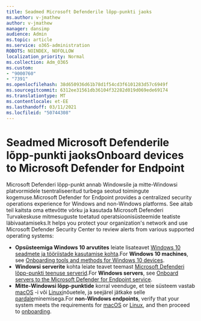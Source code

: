 ```yaml
---
title: Seadmed Microsoft Defenderile lõpp-punkti jaoks
ms.author: v-jmathew
author: v-jmathew
manager: dansimp
audience: Admin
ms.topic: article
ms.service: o365-administration
ROBOTS: NOINDEX, NOFOLLOW
localization_priority: Normal
ms.collection: Adm_O365
ms.custom:
- "9000760"
- "7391"
ms.openlocfilehash: 38d650936d61b78d1f54cd3f6101283d57c6949f
ms.sourcegitcommit: 6312ee31561db36104f32282d019d069ede69174
ms.translationtype: MT
ms.contentlocale: et-EE
ms.lasthandoff: 03/11/2021
ms.locfileid: "50744308"
---
```

# <a name="onboard-devices-to-microsoft-defender-for-endpoint"></a><span data-ttu-id="c120d-102">Seadmed Microsoft Defenderile lõpp-punkti jaoks</span><span class="sxs-lookup"><span data-stu-id="c120d-102">Onboard devices to Microsoft Defender for Endpoint</span></span>

<span data-ttu-id="c120d-103">Microsoft Defenderi lõpp-punkt annab Windowsile ja mitte-Windowsi platvormidele tsentraliseeritud turbega seotud toimingute kogemuse.</span><span class="sxs-lookup"><span data-stu-id="c120d-103">Microsoft Defender for Endpoint provides a centralized security operations experience for Windows and non-Windows platforms.</span></span> <span data-ttu-id="c120d-104">See aitab teil kaitsta oma ettevõtte võrku ja kasutada Microsoft Defenderi Turvakeskuse mitmesuguste toetatud operatsioonisüsteemide teatiste läbivaatamiseks.</span><span class="sxs-lookup"><span data-stu-id="c120d-104">It helps you protect your organization's network and use Microsoft Defender Security Center to review alerts from various supported operating systems:</span></span>

- <span data-ttu-id="c120d-105">**Opsüsteemiga Windows 10 arvutites** leiate lisateavet [Windows 10 seadmete ja tööriistade kasutamise kohta](https://go.microsoft.com/fwlink/?linkid=2143460).</span><span class="sxs-lookup"><span data-stu-id="c120d-105">For **Windows 10 machines**, see [Onboarding tools and methods for Windows 10 devices](https://go.microsoft.com/fwlink/?linkid=2143460).</span></span>
- <span data-ttu-id="c120d-106">**Windowsi serverite** kohta leiate teavet teemast [Microsoft Defenderi lõpp-punkti teenuse serverid](https://go.microsoft.com/fwlink/?linkid=2143627).</span><span class="sxs-lookup"><span data-stu-id="c120d-106">For **Windows servers**, see [Onboard servers to the Microsoft Defender for Endpoint service](https://go.microsoft.com/fwlink/?linkid=2143627).</span></span>
- <span data-ttu-id="c120d-107">**Mitte-Windowsi lõpp-punktide** korral veenduge, et teie süsteem vastab [macOS](https://go.microsoft.com/fwlink/?linkid=2143461) -i või [Linuxi](https://go.microsoft.com/fwlink/?linkid=2143462)nõuetele, ja seejärel jätkake selle [pardale](https://go.microsoft.com/fwlink/?linkid=2143628)minemisega.</span><span class="sxs-lookup"><span data-stu-id="c120d-107">For **non-Windows endpoints**, verify that your system meets the requirements for [macOS](https://go.microsoft.com/fwlink/?linkid=2143461) or [Linux](https://go.microsoft.com/fwlink/?linkid=2143462), and then proceed to [onboarding](https://go.microsoft.com/fwlink/?linkid=2143628).</span></span>
